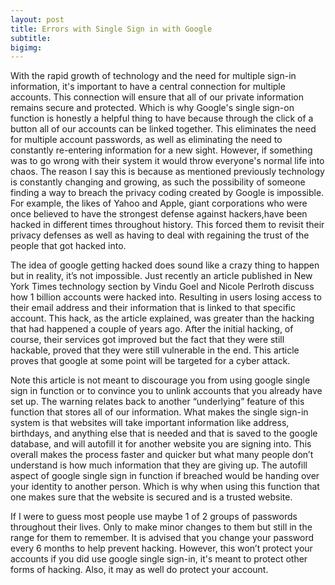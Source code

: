 ```yaml
---
layout: post
title: Errors with Single Sign in with Google 
subtitle:
bigimg:
---
```

With the rapid growth of technology and the need for multiple sign-in information, it's important to have a central connection for multiple accounts. This connection will ensure that all of our private information remains secure and protected. Which is why Google's single sign-on function is honestly a helpful thing to have because through the click of a button all of our accounts can be linked together. This eliminates the need for multiple account passwords, as well as eliminating the need to constantly re-entering information for a new sight. However, if something was to go wrong with their system it would throw everyone's normal life into chaos. The reason I say this is because as mentioned previously technology is constantly changing and growing, as such the possibility of someone finding a way to breach the privacy coding created by Google is impossible. For example, the likes of Yahoo and Apple, giant corporations who were once believed to have the strongest defense against hackers,have been hacked in different times throughout history. This forced them to revisit their privacy defenses as well as having to deal with regaining the trust of the people that got hacked into.

The idea of google getting hacked does sound like a crazy thing to happen but in reality, it’s not impossible. Just recently an article published in New York Times technology section by Vindu Goel and Nicole Perlroth discuss how 1 billion accounts were hacked into. Resulting in users losing access to their email address and their information that is linked to that specific account. This hack, as the article explained, was greater than the hacking that had happened a couple of years ago. After the initial hacking, of course, their services got improved but the fact that they were still hackable, proved that they were still vulnerable in the end. This article proves that google at some point will be targeted for a cyber attack.     

Note this article is not meant to discourage you from using google single sign in function or to convince you to unlink accounts that you already have set up. The warning relates back to another “underlying” feature of this function that stores all of our information. What makes the single sign-in system is that websites will take important information like address, birthdays, and anything else that is needed and that is saved to the google database, and will autofill it for another website you are signing into. This overall makes the process faster and quicker but what many people don’t understand is how much information that they are giving up. The autofill aspect of google single sign in function if breached would be handing over your identity to another person. Which is why when using this function that one makes sure that the website is secured and is a trusted website. 

If I were to guess most people use maybe 1 of 2  groups of passwords throughout their lives. Only to make minor changes to them but still in the range for them to remember. It is advised that you change your password every 6 months to help prevent hacking. However, this won’t protect your accounts if you did use google single sign-in, it's meant to protect other forms of hacking. Also, it may as well do protect your account. 



